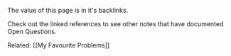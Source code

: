 The value of this page is in it's backlinks.

Check out the linked references to see other notes that have documented Open Questions.

Related: [[My Favourite Problems]]